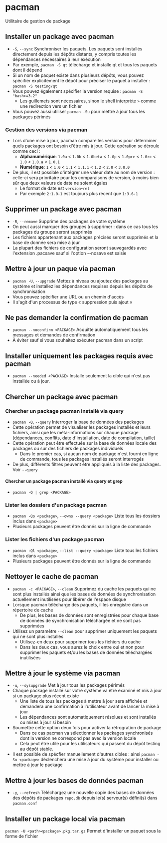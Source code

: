 # pacman
Utilitaire de gestion de package
## Installer un package avec pacman
- `-S`, `--sync` Synchroniser les paquets. Les paquets sont installés directement depuis les dépôts distants, y compris toutes les dépendances nécessaires à leur exécution 
- Par exemple, `pacman -S qt` télécharge et installe qt et tous les paquets dont il dépend
- Si un nom de paquet existe dans plusieurs dépôts, vous pouvez spécifier explicitement le dépôt pour préciser le paquet à installer : `pacman -S testing/qt`
- Vous pouvez également spécifier la version requise : `pacman -S "bash>=3.2"`
  - Les guillemets sont nécessaires, sinon le shell interprète `>` comme une redirection vers un fichier
- Vous pouvez aussi utiliser `pacman -Su` pour mettre à jour tous les packages périmés
### Gestion des versions via pacman
- Lors d'une mise à jour, pacman compare les versions pour déterminer quels packages ont besoin d'être mis à jour. Cette opération se déroule comme ceci :
  - **__Alphanumérique__**: `1.0a` < `1.0b` < `1.0beta` < `1.0p` < `1.0pre` < `1.0rc` < `1.0` < `1.0.a` < `1.0.1`
  - **__Numérique__**: `1` < `1.0` < `1.1` < `1.1.1` < `1.2` < `2.0` < `3.0.0`
- De plus, il est possible d'intégrer une valeur date au nom de version : celle-ci sera prioritaire pour les comparaisons de version, à moins bien sûr que deux valeurs de date ne soient égales
  - Le format de date est `version`-`rel`
  - Par exemple `2:1.0-1` est toujours plus récent que `1:3.6-1`
## Supprimer un package avec pacman
- `-R`, `--remove` Supprime des packages de votre système
- On peut aussi marquer des groupes à supprimer : dans ce cas tous les packages du groupe seront supprimés
- Les fichiers appartenant aux packages précisés seront supprimés et la base de donnée sera mise à jour
- La plupart des fichiers de configuration seront sauvegardés avec l'extension .pacsave sauf si l'option --nosave est saisie
## Mettre à jour un paque via pacman
- `pacman -U`, `--upgrade` Mettez à niveau ou ajoutez des packages au système et installez les dépendances requises depuis les dépôts de synchronisation
- Vous pouvez spécifier une URL ou un chemin d'accès
- Il s'agit d'un processus de type « suppression puis ajout »
## Ne pas demander la confirmation de pacman
- `pacman --noconfirm <PACKAGE>` Acquitte automatiquement tous les messages et demandes de confirmation
- À éviter sauf si vous souhaitez exécuter pacman dans un script
## Installer uniquement les packages requis avec pacman
- `pacman --needed <PACKAGE>` Installe seulement la cible qui n'est pas installée ou à jour.
## Chercher un package avec pacman
### Chercher un package pacman installé via query
- `pacman -Q`, `--query` Interroger la base de données des packages
- Cette opération permet de visualiser les packages installés et leurs fichiers, ainsi que les méta-informations sur chaque package (dépendances, conflits, date d'installation, date de compilation, taille)
- Cette opération peut être effectuée sur la base de données locale des packages ou sur des fichiers de packages individuels
  - Dans le premier cas, si aucun nom de package n'est fourni en ligne de commande, tous les packages installés seront interrogés
- De plus, différents filtres peuvent être appliqués à la liste des packages. Voir `--query`
#### Chercher un package pacman installé via query et grep
- `pacman -Q | grep <PACKAGE>`
### Lister les dossiers d'un package pacman
- `pacman -Qo <package>`, `--owns --query <package>` Liste tous les dossiers inclus dans `<package>`
- Plusieurs packages peuvent être donnés sur la ligne de commande
### Lister les fichiers d'un package pacman
- `pacman -Ql <package>`, `--list --query <package>` Liste tous les fichiers inclus dans `<package>`
- Plusieurs packages peuvent être donnés sur la ligne de commande
## Nettoyer le cache de pacman
- `pacman -c <PACKAGE>`, `--clean` Supprimez du cache les paquets qui ne sont plus installés ainsi que les bases de données de synchronisation actuellement inutilisées pour libérer de l'espace disque
- Lorsque pacman télécharge des paquets, il les enregistre dans un répertoire de cache
  - De plus, les bases de données sont enregistrées pour chaque base de données de synchronisation téléchargée et ne sont pas supprimées
- Utilisez un paramètre `--clean` pour supprimer uniquement les paquets qui ne sont plus installés
  - Utilisez-en deux pour supprimer tous les fichiers du cache
  - Dans les deux cas, vous aurez le choix entre oui et non pour supprimer les paquets et/ou les bases de données téléchargées inutilisées
## Mettre à jour le système via pacman
- `-u`, `--sysupgrade` Met à jour tous les packages périmés
- Chaque package installé sur votre système va être examiné et mis à jour si un package plus récent existe
  - Une liste de tous les packages à mettre à jour sera affichée et demandera une confirmation à l'utilisateur avant de lancer la mise à jour
  - Les dépendances sont automatiquement résolues et sont installés ou mises à jour si besoin
- Soumettre cette option deux fois pour activer la rétrogration de package
  - Dans ce cas pacman va sélectionner les packages synchronisés dont la version ne correspond pas avec la version locale
  - Cela peut être utile pour les utilisateurs qui passent du dépôt testing au dépôt stable.
- Il est possible de spécfier manuellement d'autres cibles : ainsi `pacman -Su <package>` déclenchera une mise à jour du système pour installer ou mettre à jour le package
## Mettre à jour les bases de données pacman
- `-y`, `--refresh` Téléchargez une nouvelle copie des bases de données des dépôts de packages `repo.db` depuis le(s) serveur(s) défini(s) dans `pacman.conf`
## Installer un package local via pacman
`pacman -U <path><package>.pkg.tar.gz` Permet d'installer un paquet sous la forme de fichier